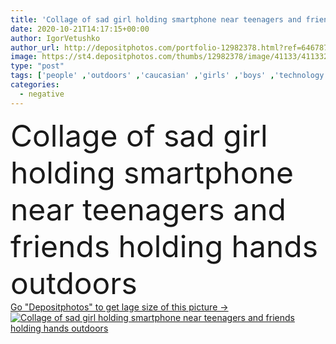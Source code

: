 ```yaml
---
title: 'Collage of sad girl holding smartphone near teenagers and friends holding hands outdoors '
date: 2020-10-21T14:17:15+00:00
author: IgorVetushko
author_url: http://depositphotos.com/portfolio-12982378.html?ref=64678756
image: https://st4.depositphotos.com/thumbs/12982378/image/41133/411332448/api_thumb_450.jpg?forcejpeg=true
type: "post"
tags: ['people' ,'outdoors' ,'caucasian' ,'girls' ,'boys' ,'technology' ,'hands' ,'architecture' ,'building' ,'emotions' ,'hold' ,'diversity' ,'internet' ,'friends' ,'loneliness' ,'negative' ,'online' ,'composition' ,'outside' ,'teen' ,'laugh' ,'Variety' ,'Violence' ,'aggression' ,'sad' ,'lonely' ,'teasing' ,'displeased' ,'gesture' ,'collage' ,'victim' ,'cyber' ,'backpacks' ,'teenagers' ,'abuse' ,'cellphones' ,'devices' ,'mean' ,'harassment' ,'bullying' ,'multicultural' ,'multiethnic' ,'selective focus' ,'african american' ,'black boy' ,'smartphones' ,'social problem' ,'point with finger' ]
categories: 
  - negative
---
```

<div aling="center">
            <font size="60"> Collage of sad girl holding smartphone near teenagers and friends holding hands outdoors</font>   
</div>
<div>
    <a href='https://depositphotos.com/411332448/stock-photo-collage-sad-girl-holding-smartphone.html?ref=64678756' target=_blank > Go "Depositphotos" to get lage size of this picture ->
        <img href='https://depositphotos.com/411332448/stock-photo-collage-sad-girl-holding-smartphone.html?ref=64678756' src='https://st4.depositphotos.com/12982378/41133/i/950/depositphotos_411332448-stock-photo-collage-sad-girl-holding-smartphone.jpg?forcejpeg=true' alt='Collage of sad girl holding smartphone near teenagers and friends holding hands outdoors' >
    </a>
</div>
